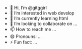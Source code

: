 - 👋 Hi, I’m @gitggirl
- 👀 I’m interested in web develop
- 🌱 I’m currently learning html
- 💞️ I’m looking to collaborate on ...
- 📫 How to reach me ...
- 😄 Pronouns: ...
- ⚡ Fun fact: ...

<!---
gitggirl/gitggirl is a ✨ special ✨ repository because its `README.md` (this file) appears on your GitHub profile.
You can click the Preview link to take a look at your changes.
--->
